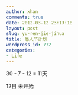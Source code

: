 ```yaml
---
author: xhan
comments: true
date: 2012-03-12 23:13:18
layout: post
slug: yu-ren-jie-jihua
title: 愚人节计划
wordpress_id: 772
categories:
- Life
---
```


30 - 7 - 12 = 11天

12日 未开始
